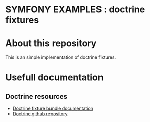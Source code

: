 SYMFONY EXAMPLES : doctrine fixtures
====================================

# About this repository

This is an simple implementation of doctrine fixtures.

# Usefull documentation

## Doctrine resources

- [Doctrine fixture bundle documentation](https://symfony.com/bundles/DoctrineFixturesBundle/current/index.html)
- [Doctrine github repository](https://github.com/doctrine/DoctrineFixturesBundle)
